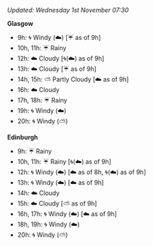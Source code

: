 *Updated: Wednesday 1st November 07:30*

**Glasgow**

* 9h: :cyclone: Windy (:cloud:) [:umbrella: as of 9h]
* 10h, 11h: :umbrella: Rainy
* 12h: :cloud: Cloudy [:cyclone:(:cloud:) as of 9h]
* 13h: :cloud: Cloudy [:umbrella: as of 9h]
* 14h, 15h: :partly_sunny: Partly Cloudy [:cloud: as of 9h]
* 16h: :cloud: Cloudy
* 17h, 18h: :umbrella: Rainy
* 19h: :cyclone: Windy (:cloud:)
* 20h: :cyclone: Windy (:partly_sunny:)

**Edinburgh**

* 9h: :umbrella: Rainy
* 10h, 11h: :umbrella: Rainy [:cyclone:(:cloud:) as of 9h]
* 12h: :cyclone: Windy (:cloud:) [:cloud: as of 8h, :cyclone:(:cloud:) as of 9h]
* 13h: :cyclone: Windy (:cloud:) [:cloud: as of 9h]
* 14h: :cloud: Cloudy
* 15h: :cloud: Cloudy [:partly_sunny: as of 9h]
* 16h, 17h: :cyclone: Windy (:cloud:) [:cloud: as of 9h]
* 18h, 19h: :cyclone: Windy (:cloud:)
* 20h: :cyclone: Windy (:partly_sunny:)
